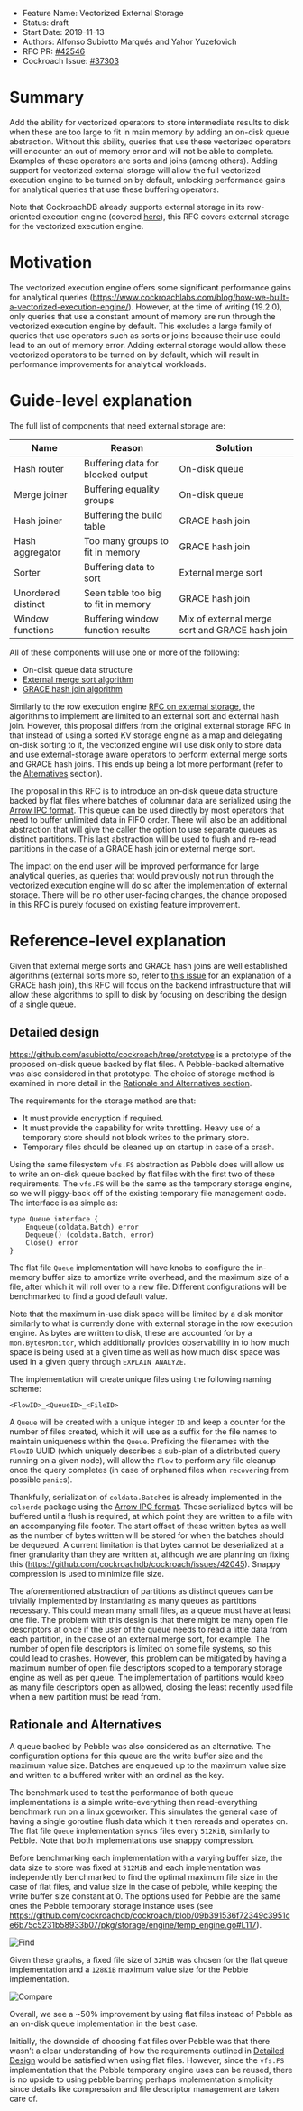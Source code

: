 - Feature Name: Vectorized External Storage
- Status: draft
- Start Date: 2019-11-13
- Authors: Alfonso Subiotto Marqués and Yahor Yuzefovich
- RFC PR: [#42546](https://github.com/cockroachdb/cockroach/pull/42546)
- Cockroach Issue: [#37303](https://github.com/cockroachdb/cockroach/issues/37303)

# Summary

Add the ability for vectorized operators to store intermediate results
to disk when these are too large to fit in main memory by adding an
on-disk queue abstraction. Without this ability, queries that use these
vectorized operators will encounter an out of memory error and will not be
able to complete. Examples of these operators are sorts and joins (among
others). Adding support for vectorized external storage will allow the
full vectorized execution engine to be turned on by default, unlocking
performance gains for analytical queries that use these buffering operators.

Note that CockroachDB already supports external
storage in its row-oriented execution engine (covered
[here](https://github.com/cockroachdb/cockroach/blob/master/docs/RFCS/20170522_external_storage.md)),
this RFC covers external storage for the vectorized execution engine.

# Motivation

The vectorized execution engine offers some
significant performance gains for analytical queries
(https://www.cockroachlabs.com/blog/how-we-built-a-vectorized-execution-engine/).
However, at the time of writing (19.2.0), only queries that use a constant
amount of memory are run through the vectorized execution engine by
default. This excludes a large family of queries that use operators such as sorts
or joins because their use could lead to an out of memory error. Adding external
storage would allow these vectorized operators to be turned on by default,
which will result in performance improvements for analytical workloads.

# Guide-level explanation

The full list of components that need external storage are:

| Name | Reason | Solution |
|---|---|---|
| Hash router | Buffering data for blocked output | On-disk queue |
| Merge joiner | Buffering equality groups | On-disk queue |
| Hash joiner | Buffering the build table | GRACE hash join |
| Hash aggregator | Too many groups to fit in memory | GRACE hash join |
| Sorter | Buffering data to sort | External merge sort |
| Unordered distinct | Seen table too big to fit in memory | GRACE hash join |
| Window functions | Buffering window function results | Mix of external merge sort and GRACE hash join |

All of these components will use one or more of the
following:
- On-disk queue data structure
- [External merge sort
algorithm](https://en.wikipedia.org/wiki/External_sorting#External_merge_sort)
- [GRACE hash join
algorithm](https://en.wikipedia.org/wiki/Hash_join#Grace_hash_join)

Similarly to the row execution engine [RFC on external
storage](https://github.com/cockroachdb/cockroach/blob/master/docs/RFCS/20170522_external_storage.md#detailed-requirements),
the algorithms to implement are limited to an external sort and external hash join.
However, this
proposal differs from the original external storage RFC in that instead of using a
sorted KV storage engine as a map and delegating
on-disk sorting to it, the vectorized engine will use disk only to store data and
use external-storage aware operators to perform external merge
sorts and GRACE hash joins. This ends up being a lot more performant
(refer to the [Alternatives](#rationale-and-alternatives) section).

The proposal in this RFC is to introduce an on-disk queue data structure
backed by flat files where batches of columnar data are serialized
using the [Arrow IPC format](https://arrow.apache.org/docs/ipc.html).
This queue can be used directly by most operators that need to buffer
unlimited data in FIFO order. There will also be an additional abstraction
that will give the caller the option to use separate queues as distinct
partitions. This last abstraction will be used to flush and re-read
partitions in the case of a GRACE hash join or external merge sort.

The impact on the end user will be improved performance for large
analytical queries, as queries that would previously not run through
the vectorized execution engine will do so after the implementation of
external storage. There will be no other user-facing changes, the change
proposed in this RFC is purely focused on existing feature improvement.

# Reference-level explanation

Given that external merge sorts and GRACE hash joins are well
established algorithms (external sorts more so, refer to [this
issue](https://github.com/cockroachdb/cockroach/issues/24582) for
an explanation of a GRACE hash join), this RFC will focus on the
backend infrastructure that will allow these algorithms to spill
to disk by focusing on describing the design of a single queue.

## Detailed design

https://github.com/asubiotto/cockroach/tree/prototype is a
prototype of the proposed on-disk queue backed by flat files. A
Pebble-backed alternative was also considered in that prototype.
The choice of storage method is examined in more detail in the
[Rationale and Alternatives section](#rationale-and-alternatives).

The requirements for the storage method are that:
- It must provide encryption
if required.
- It must provide the capability for write throttling. Heavy use
of a temporary store should not block writes to the primary store.
- Temporary files should be cleaned up on startup in case of a crash.

Using the same filesystem `vfs.FS` abstraction as Pebble does will
allow us to write an on-disk queue backed by flat files with the
first two of these requirements. The `vfs.FS` will be the same as the
temporary storage engine, so we will piggy-back off of the existing
temporary file management code. The interface is as simple as:

```
type Queue interface {
    Enqueue(coldata.Batch) error
    Dequeue() (coldata.Batch, error)
    Close() error
}
```

The flat file `Queue` implementation will have knobs to configure
the in-memory buffer size to amortize write overhead, and the maximum
size of a file, after which it will roll over to a new file. Different
configurations will be benchmarked to find a good default value.

Note that the maximum in-use disk space will be limited by a disk monitor
similarly to what is currently done with external storage in the row execution
engine. As bytes are written to disk, these are accounted for by a
`mon.BytesMonitor`, which additionally provides observability in to how much
space is being used at a given time as well as how much disk space was used
in a given query through `EXPLAIN ANALYZE`.

The implementation will create unique files using the following naming scheme:
 ```
<FlowID>_<QueueID>_<FileID>
 ```
A `Queue` will be created with a unique integer `ID` and keep a counter
for the number of files created, which it will use as a suffix for
the file names to maintain uniqueness within the `Queue`. Prefixing
the filenames with the `FlowID` UUID (which uniquely describes a
sub-plan of a distributed query running on a given node), will allow
the `Flow` to perform any file cleanup once the query completes (in
case of orphaned files when `recover`ing from possible `panic`s).

Thankfully, serialization of `coldata.Batch`es is already
implemented in the `colserde` package using the [Arrow IPC
format](https://arrow.apache.org/docs/ipc.html). These serialized bytes will
be buffered until a flush is required, at which point they are written to a
file with an accompanying file footer. The start offset of these written bytes
as well as the number of bytes written will be stored for when the batches
should be dequeued. A current limitation is that bytes cannot be deserialized
at a finer granularity than they are written at, although we are planning
on fixing this (https://github.com/cockroachdb/cockroach/issues/42045).
Snappy compression is used to minimize file size.

The aforementioned abstraction of partitions as distinct queues can be trivially
implemented by instantiating as many queues as partitions necessary. This could
mean many small files, as a queue must have at least one file. The problem with
this design is that there might be many open file descriptors at once if the
user of the queue needs to read a little data from each partition, in the case
of an external merge sort, for example. The number of open file descriptors
is limited on some file systems, so this could lead to crashes. However, this
problem can be mitigated by having a maximum number of open file descriptors
scoped to a temporary storage engine as well as per queue. The implementation
of partitions would keep as many file descriptors open as allowed, closing the
least recently used file when a new partition must be read from.

## Rationale and Alternatives

A queue backed by Pebble was also considered as an alternative. The
configuration options for this queue are the write buffer size and
the maximum value size. Batches are enqueued up to the maximum value
size and written to a buffered writer with an ordinal as the key.

The benchmark used to test the performance of both queue implementations is
a simple write-everything then read-everything benchmark run on a linux gceworker.
This simulates the general case of having a single goroutine flush data
which it then rereads and operates on. The flat file `Queue` implementation
syncs files every `512KiB`, similarly to Pebble. Note that both implementations
use snappy compression.

Before benchmarking each implementation with a varying buffer size,
the data size to store was fixed at `512MiB` and each implementation was
independently benchmarked to find the optimal maximum file size in the
case of flat files, and value size in the case of pebble, while keeping
the write buffer size constant at 0. The options used for Pebble are
the same ones the Pebble temporary storage instance uses (see
https://github.com/cockroachdb/cockroach/blob/09b391536f72349c3951ce6b75c5231b58933b07/pkg/storage/engine/temp_engine.go#L117).

![Find](images/vectorized_external_storage1.png?raw=true "Find")

Given these graphs, a fixed file size of `32MiB` was chosen for the flat queue
implementation and a `128KiB` maximum value size for the Pebble implementation.

![Compare](images/vectorized_external_storage2.png?raw=true "Compare")

Overall, we see a ~50% improvement by using flat files
instead of Pebble as an on-disk queue implementation in the best case.

Initially, the downside of choosing flat files over Pebble was that
there wasn’t a clear understanding of how the requirements outlined
in [Detailed Design](#detailed-design) would be satisfied when using
flat files. However, since the `vfs.FS` implementation that the
Pebble temporary engine uses can be reused, there is no upside to
using pebble barring perhaps implementation simplicity since details
like compression and file descriptor management are taken care of.
